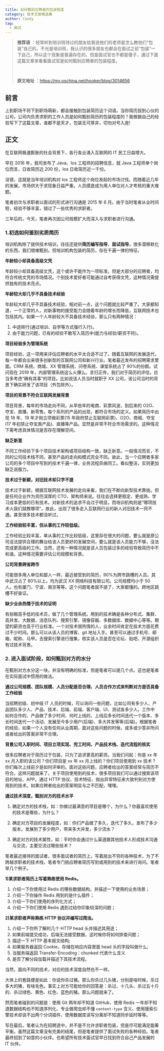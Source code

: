 ```yaml
---
title: 如何甄别应聘者的包装程度
category: 技术文章精选集
author: Coody
tag:
  - 面试
---
```


> **推荐语** ：经常听到培训班待过的朋友给我说他们的老师是怎么教他们“包装”自己的，不光是培训班，我认识的很多朋友也都会在面试之前“包装”一下自己，所以这个现象是普遍存在的。但是面试官也不都是傻子，通过下面这篇文章来看看面试官是如何甄别应聘者的包装程度。
>
> <br/>
>
> **原文地址** ：https://my.oschina.net/hooker/blog/3014656

## 前言

上到职场干将下到职场萌新，都会接触到包装简历这个词语。当你简历投到心仪的公司，公司内负责求职的工作人员是如何甄别简历的包装程度的？我根据自己的经验写下了这篇文章，谁都不是天才，包装无可厚非，切勿对号入座!

## 正文

在互联网极速膨胀的社会背景下，各行各业涌入互联网的 IT 民工日益增大。

早在 2016 年，我司发布了 Java、Ios 工程师的招聘信息，就 Java 工程师单个岗位而言，日收简历近 200 份，Ios 日收简历近一千份。

没错，这就是当年培训机构对 Ios 工程师这个岗位发起的市场讨伐。而随着近几年的发展，市场供大于求现象日益严重。人员摸底成为用人单位对人才考核的重大难题。

笔者初次与求职者以面试的形式进行沟通是 2015 年 6 月。由于当时笔者从业时间短，经验不够丰富，错过了一些优秀的求职者。

三年后的，今天，笔者再次因公司规模扩大而深入与求职者进行沟通。

### 1.初选如何鉴别劣质简历

培训机构除了提供技术培训，往往还提供**简历编写指导**、**面试指导**。很多潜移默化的东西，我们很难甄别。但培训机构包装的简历，存在千遍一律的特征。

**年龄较小却具备高级文凭**

年龄较小却具备高级文凭，这个或许不能作为一项标准，但是大部分的应聘者，均符合传统文凭的市场情况。个别技术爱好者可能通过自考获得文凭，这种情况需提供独有的技术亮点。

**年龄较大却几乎不具备技术经验**

年龄较大却几乎不具备技术经验，相对前一点，这个问题就比较严重了。大家都知道，一个正常的人，对新事物的接受能力会随着年龄的增长而降低，互联网技术也包括其内。如果一个人年龄较大不具备技术经验，那么只有两种情况：

1. 中途转行(通过培训、自学等方式强行入行)。
2. 由于能力问题，已有的经验不敢写入简历中(能力与经验/薪资不符)。

**项目经验多为管理系统**

项目经验，这一项用来评估应聘者的水平太合适不过了。随着互联网的发展迭代，每一年都会出来很多创新型的互联网公司和新兴行业。笔者最近发布的招聘需求里面。CRM 系统、商城、XX 管理系统、问卷系统、课堂系统占了 90%的份额。试问现在 2019 年，内部管理系统这么火爆么。言归正传，我们对于简历的评估，应当多考虑“确有其事”的项目。比如说该人员当时就职于 XX 公司，该公司当时的背景下确实研发了该项目（外包除外）。

**项目的背景不符合互联网发展背景**

项目背景，每年的市场走向不同，从早些年的电商、彩票风波，到后来的 O2O、夺宝、直播、新零售。每个系列的产品的出现，都符合市场的定义。如果简历中出现 18 年、19 年才刚立项做彩票(15 年政府禁止互联网彩票)、O2O、商城、夺宝(17 年初禁止夺宝类产品)、直播等产品。显然是非常不符合市场需求的。这种情况下需考虑具体情况是否存在理解空间。

**缺乏新意**

不同工作经验下多个项目技术架构或项目结构一致，缺乏新意。一般情况而言，不同的公司技术栈不同，甚至产品的走向和模式完全不同。故此，当一个应聘者多家公司的多个项目中写到的技术千遍一律，业务流程异曲同工。看似整洁，实则更加缺乏说服力。

**技术过于新颖，对旧技术却只字不提**

技术过于新颖，根据互联网技术发展的走向来看，我们在不断向新型技术靠拢。但是任何企业作为资历深厚的 CTO、架构师来说。往往会选择更稳定、更成熟、学习成本更低的已有技术。对新技术的追求不会过于明显。而培训机构则是“哪项技术火我们就教哪项”。故此，出现了很多走入互联网行业的新人对旧技术一窍不通。甚至很多技术都没听过。

**工作经验较丰富，但从事的工作较低级。**

工作经验比较丰富，单从事的工作比较低级，这里存在很大的问题，要么就是原公司没法提供合理的舞台给该人员更好的发展空间，要么就是该人员能力不够，没法完成更高级的工作。当然，还有一种情况就是该人员包装过多的经验导致简历中不和谐。这种情况需要评估公司规模和背景。

**公司背景跨省跨市**

可能很多用人单位和鄙人一样，最近接受到的简历，90%为跨市跳槽的人员。其中武汉占了 60%以上。均为武汉 XX 网络科技有限公司。公司规模均小于 50 人。也有厦门、宁波、南京等等。这个问题笔者就不提了，大家都懂的。跨地区跳槽不好查证。

**缺少业余热情于技术的证明**

有些眼高手低的技术员，做了几个管理系统。用到的技术确是各种分布式、集群、高并发、大数据、消息队列、搜索引擎、镜像容器、多数据库、数据中心等等。期望的薪资也高于行业标准。一个对技术很热情的人，业余时间肯定在技术方面花费过不少时间。那么可以从该人员的博客、git 地址入手。甚至可以通过手机号、邮箱、昵称、马甲。去搜索引擎进行搜集，核实该人员是否在论坛、贴吧、开源组织有过技术背景。

### 2. 进入面试阶段，如何甄别对方的水分

在甄别对方水分这一块，并没有明确的标准，但是笔者可以提几个点。这也是笔者在实际面试中惯用的做法。

**通过公司规模、团队规模、人员分配是否合理、人员合作方式来判断对方是否具备工作经验**

当招聘初级、初中级 IT 人员的时候，可以询问一些问题，比如公司有多少人、产品团队多少人、产品、技术、后端、前端、客户端、UI、测试各多少人。工作中如何合作的、产品做了多少时间、何时上线的、上线后多长时间迭代一个版本、多长时间迭代一个活动、发展至今多少用户(后端)、多大并发等等(后端)。根据笔者的经验，如果一个人没有任何从业周期，面对这些问题的时候，或多或少答非所问或者给出的答案非常不合理。

**背景公司入职时间、项目立项实现、完工时间、产品技术栈、迭代流程的核实**

很多应聘者对于简历过于包装，只为了追求更高的薪资。当我们问起：你是 xx 年 xx 月入职的该公司？你们项目是 xx 年 xx 月上线的？你们项目使用到 xx 技术？你们每次上线前夕是如何评审的。面对这些问题，应聘者给出的答案经常与简历不符合。这样问题就来了。关于项目使用到的技术，很多项目我们可以通过搜索该项目的地址、APP。通过 HTTP 协议、技术特征、抛出异常特征来大致判别对方使用到的技术。如果应聘者给出的答案明显与之不匹配，嘿嘿。

**通过技术深度，甄别对方的技术水平**

1. 确定对方的技术栈，如：你做过最满意的项目是哪个，为什么？你最喜欢使用的技术是哪些，为什么？

2. 确定对方项目的发展程度，如：你们产品做了多久，迭代了多久，发布了多少版本，发展到了多少用户，带来多大并发，多少流水？

3. 确定对方的技术属性，如：平时你会通过什么渠道跟其他技术人形成技术沟通与交流，主要交流过哪些技术？

笔者最近接待的面试者，很多面试者的简历上，写着层出不穷的各种技术，为了不跨越求职者的技术栈，笔者专门挑应聘者简历写到或用到的技术来进行询问。笔者举几个例子。

**1)某求职者简历上写着熟练使用 Redis。**

1. 介绍一下你使用过 Redis 的哪些数据结构，并描述一下使用的业务场景；
2. 介绍一下你操作 Redis 用到的是什么插件；
3. 介绍一下你们使用的序列化方式；
4. 介绍一下你们使用 Redis 遇到过给你印象较深的问题；

**2)某求职者声称熟练 HTTP 协议并编写过爬虫。**

1. 介绍一下你所了解的几个 HTTP head 头并描述其用途；
2. 如果前端提交成功，后端无法接受数据，这时候你将如何排查问题；
3. 描述一下 HTTP 基本报文结构;
4. 如果服务器返回 Cookie，存储在响应内容里面 head 头的字段叫做什么;
5. 当服务端返回 Transfer-Encoding：chunked 代表什么含义
6. 是否了解分段加载并描述下其技术流程。

当然，面向不同的技术，对应的技术深度自然也不一样。

大体上的套路便是如此：你说你杀过猪。那么你杀过几头猪，分别是啥时候，杀过多大的猪，有啥毛色。事实上对方可能给你的回答是：杀过、十几头、杀过五十斤的、杀过绿色、黄色、红色、蓝色的猪。那么问题就来了。

然而笔者碰到的问题是：使用 Git 两年却不知道 GitHub、使用 Redis 一年却不知道数据结构也不知道序列化、专业做爬虫却不懂 `content-type` 含义、使用搜索引擎技术却说不出两个分词插件、使用数据库读写分离却不知道同步延时等等。

写在最后，笔者认为在招聘途中，并不是不允许求职者包装，但是尽可能满足能筹平衡。虽然这篇文章没有完美的结尾，但是笔者提供了面试失败的各种经验。笔者最终招到了如意的小伙伴。也希望所有技术面试官早日找到符合自己产品发展的 IT 伙伴。
